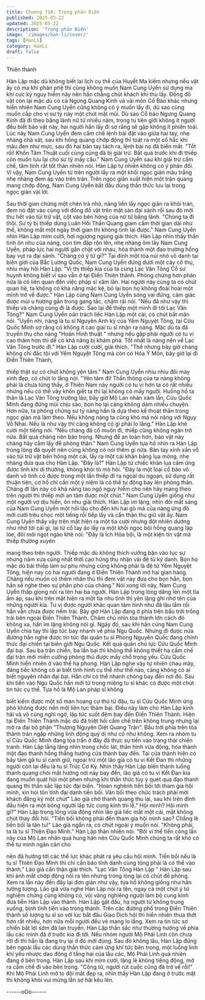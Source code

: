 ```yaml
---
title: Chương 718: Trọng phản Điền
published: 2025-05-22
updated: 2025-05-22
description: 'Trọng phản Điền'
image: '/images/han-li/cover/'
tags: [HanLi]
category: HanLi
draft: false
---
```


Thiên thành

Hàn Lập mặc dù không biết lai lịch cụ thể của Huyết Ma kiếm
nhưng nếu vật ấy có ma khí phản phệ thì cũng không muốn Nam
Cung Uyển sử dụng ma khí cực kỳ nguy hiểm này nên hắn chẳng
chút khách khí thu lấy.
Đống đồ vật còn lại mặc dù có cả Ngưng Quang Kính và vài món
Cổ Bảo khác nhưng hiển nhiên Nam Cung Uyển cũng không có ý
muốn lấy đi, dù sao cũng muốn cấp cho vị sư tỷ này một chút mặt
mũi.
Dù sao Cổ bảo Ngưng Quang Kính đã đi theo băng lãnh nữ tử
nhiều năm, trong tu tiên giới không ít người đều biết bảo vật này,
hai người hắn lấy đi sợ rằng sẽ gặp không ít phiền toái.
Lúc này Nam Cung Uyển đem cấm chế lệnh bài đặt vào giữa hai
tay, nhẹ nhàng chà xát, sau khi hồng quang chớp động thì toát ra
một cổ hắc khí màu đen như mực, sau đó hai bàn tay tách ra,
lệnh bài nọ đã biến mất.
"Tốt rồi! Khốn Tâm Thuật cuối cùng cũng đã bị giải trừ. Bất quá
trước khi đi thiếp còn muốn lưu lại cho sư tỷ mấy câu." Nam Cung
Uyển sau khi giải trừ cấm chế, tâm tình rất tốt thản nhiên nói.
Hàn Lập tự nhiên không có ý phản đối.
Vì vậy, Nam Cung Uyển từ trên người lấy ra một khối ngọc giản
màu trắng nhẹ nhàng đem áp vào trên trán.
Trên ngọc giản xuất hiện một trận quang mang chớp động, Nam
Cung Uyển bắt đầu dùng thần thức lưu lại trong ngọc giản vài lời.

Sau thời gian chừng một chén trà nhỏ, nàng liền lấy ngọc giản ra
khỏi trán, đem nó đặt vào cùng với đồng đồ vật trên mặt sàn đại
sảnh rồi sau đó mới thu hết vào túi trữ vật, cột vào bên hông của
nữ tử băng lãnh.
"Chúng ta đi thôi. Sư tỷ bị thiếp dùng Luân Hồi Thần Quang giam
cầm thời gian dài như thế, không mất một ngày thời gian thì
không tỉnh lại được." Nam Cung Uyển nhìn Hàn Lập mỉm cười,
hơi ngượng ngùng giải thích.
Hàn Lập nhìn thấy thần tình ôn nhu của nàng, con tim đập rộn
lên, nhẹ nhàng ôm lấy Nam Cung Uyển, pháp lực hai người gắn
chặt với nhau, hóa thành một đạo trường hồng bay vụt ra đại
sảnh.
"Chàng có ý tứ gì?" Tại đỉnh một tòa núi nhỏ vô danh tại biên giới
của Bắc Lương Quốc, Nam Cung Uyển đứng dưới một cây cổ
thụ, nhíu mày hỏi Hàn Lập.
"Vị thị thiếp kia của ta cùng Lạc Vân Tông Cổ sư huynh không
biết vì sao vẫn ở tại Điền Thiên thành. Phỏng chừng hơn phân
nửa là có liên quan đến việc pháp sĩ xâm lấn. Hai người này cùng
ta có chút quan hệ, ta không có khả năng mặc kệ, bỏ lại bọn họ
không đoái hoài một mình trở về được." Hàn Lập cùng Nam Cung
Uyển sóng vai đứng, cảm giác được mùi u hương gần trong gang
tấc, chậm rãi nói.
"Nếu đã như vậy thì thiếp và chàng cùng đi là được. Sao lại để
thiếp một mình đi tới Lạc Vân Tông?" Nam Cung Uyển oán trách
liếc Hàn Lập một cái, có chút bất mãn nói.
"Uyển nhi, nàng là tu sĩ Nguyên Anh kỳ của Yểm Nguyệt Tông, tại
Cửu Quốc Minh sợ rằng có không ít cao giai tu sĩ nhận ra nàng.
Mặc dù ta đã truyền thụ cho nàng "Hoán Hình thuật " nhưng nếu
gặp phải người có tu vi cao thâm hơn thì dễ có khả năng bị khám
phá. Tốt nhất là nàng nên về Lạc Vân Tông trước đi." Hàn Lập
cười cười, giải thích.
"Thế nhưng bây giờ chàng không chỉ đắc tội với Yểm Nguyệt
Tông mà còn có Hóa Ý Môn, bây giờ lại đi Điền Thiên Thành,

thiếp thật sự có chút không yên tâm." Nam Cung Uyển nhíu nhíu
đôi mày xinh đẹp, có chút lo lắng nói.
"Yên tâm đi! Thần thông của ta nàng không phải là chưa từng
thấy, ở Thiên Nam này người có tu vi hơn ta có rất nhiều nhưng
nếu có thể vây khốn giết ta thì lại không có mấy người. Huống hồ
ta thân là Lạc Vân Tông trưởng lão, bây giờ Mộ Lan nhân xâm
lấn, Cửu Quốc Minh đang đứng mũi chịu sào, bọn họ lại càng
không dám nhiều chuyện. Hơn nữa, ta phỏng chừng sư tỷ nàng
hẳn là dựa theo kế thoát thân trong ngọc giản mà làm theo. Nếu
không nàng ta cũng khó mà nói năng với Ngụy Vô Nhai. Nếu là
như vậy thì càng không có gì phải lo lắng." Hàn Lập khẽ cười một
tiếng nói.
"Nếu chàng đã cố muốn đi, thiếp cũng không ngăn trở nữa. Bất
quá chàng nên bảo trọng. Nhưng để an toàn hơn, bảo vật này
chàng hãy cầm lấy để phòng thân." Nam Cung Uyển tựa hồ nhìn
ra Hàn Lập trong lòng đã quyết nên cũng không có nói thêm gì
nữa. Bàn tay xinh xắn vỗ vào túi trữ vật bên hông một cái, lấy ra
một cái khăn bằng lụa mỏng, nhẹ nhàng đưa qua cho Hàn Lập.
"Đây là?" Hàn Lập từ chiếc khăn lụa cảm ứng được linh khí dị
thường, không khỏi tò mò hỏi.
"Đây là một loại cổ bảo vô danh vô tình có được trong một lần
thiếp đi ra ngoài du ngoạn, sử dụng rất thuận tiện, cơ hồ chỉ cần
một ý niệm là có thể tự động bay lên phòng thân. Chàng đi lần
này có khả năng tao ngộ nguy hiểm cho nên hãy mang theo trên
người thì thiếp mới an tâm được một chút." Nam Cung Uyển
giống như một người vợ dịu hiền, ôn nhu giải thích.
Hàn Lập im lặng, nhìn đôi mắt sáng của Nam Cung Uyển một hồi
lâu cho đến khi hai gò má của nàng ửng đỏ mới cười trêu chọc
một tiếng rồi tiếp lấy và cẩn thận thu giữ vật ấy.
Nam Cung Uyển thấy vậy trên mặt hiện ra một tia cười nhưng đột
nhiên dường như nhớ tới cái gì, lại từ cổ tay áo lấy ra một khối
ngọc bội hồng quang lập lòe, đôi môi ngọt ngào khẽ nói:
"Đây là Ích Hỏa bội, là một kiện tín vật mà thiếp thường xuyên

mang theo trên người. Thiếp mặc dù không thích vướng bận vào
tục sự nhưng năm xưa cũng nhất thời cao hứng thu nhận vài đệ
tử ký danh. Bọn họ mặc dù bái thiếp làm sư phụ nhưng cũng
không phải là đệ tử Yểm Nguyệt Tông, hiện nay có hai người
đang ở Điền Thiên Thành mở hai gian hàng. Chàng nếu muốn có
thêm nhân thủ thì đem vật này đưa cho bọn hắn, bọn hắn sẽ nghe
theo sự phân phó của chàng."
Nói xong lời này, Nam Cung Uyển thấp giọng nói ra tên hai ba
người.
Hàn Lập trong lòng dâng lên một tia ấm áp, sau khi trên mặt hiện
ra một tia nhu tình thì yên lặng ghi nhớ tên của những người kia.
Tư vị được người khác quan tâm hình như đã lâu lắm rồi hắn vẫn
chưa được nếm trải.
Bây giờ Hàn Lập đang ở phía trên bầu trời trống trải bên ngoài
Điền Thiên Thành.
Chăm chú nhìn tòa thành lớn cách đó không xa, hắn im lặng
không nói gì.
Ngày đó, sau khi hắn cùng Nam Cung Uyển chia tay thì lập tức
bay nhanh về phía Ngu Quốc.
Nhưng đi được nửa đường hắn nghe được tin tức đại quân tu sĩ
Phong Nguyên Quốc đang chính thức đại chiến tại biên giới Ngu
Quốc.
Kết quả quân chủ lực Cửu Quốc Minh đại bại. Sau ba trận chiến,
ba lần bại thì không thể không thiết hạ cấm chế đại trận mới miễn
cưỡng phòng thủ được mấy chỗ trọng yếu. Cửu Quốc Minh hiển
nhiên ở vào thế hạ phong. Hàn Lập nghe vậy tự nhiên chau mày,
đáng tiếc không có ai biết tình hình cụ thể như thế nào, càng
không có ai biết nguyên nhân đại bại.
Hắn chỉ có thể nhanh chóng bay đến nơi đó.
Sau khi tiến vào Ngu Quốc hắn mới từ trong miệng tu sĩ khác có
được một chút tin tức cụ thể. Tựa hồ là Mộ Lan pháp sĩ không

biết kiếm được một số man hoang cự thú từ đâu, tu sĩ Cửu Quốc
Minh ứng phó không được nên mới liên tục thảm bại.
Điều này làm cho Hàn Lập kinh hãi và vô cùng nghi ngờ, lập tức
suốt đêm bay đến Điền Thiên Thành.
Hiện tại Điền Thiên Thành mặc dù đã triệt hồi cấm chế trên không
trung nhưng lại mở ra đại bộ phận "Thượng Nguyên Diệt Quang
Trận". Bầu trời phía trên tòa thành tràn ngập những linh động quỷ
dị như có như không.
Xem ra nhóm tu sĩ Cửu Quốc Minh đang tọa trấn ở đây đã thực
sự tiến vào trạng thái chiến tranh.
Hàn Lập lẳng lặng nhìn trong chốc lát, thân hình vừa động, hóa
thành một đạo thanh hồng thẳng hướng cửa thành bay đến.
Tại cửa thành hiện có bảy tám gã tu sĩ canh giữ, ngoại trừ một lão
giả có tu vi Kết Đan thì những người còn lại đều là tu sĩ Trúc Cơ
Kỳ.
Nhìn thấy Hàn Lập biến thành luồng thanh quang chói mắt hướng
nơi này bay đến, lão giả có tu vi Kết Đan kia đang muốn quát hỏi
một phen nhưng khi thần thức tùy ý quét qua đạo thanh quang thì
thần sắc lập tức đại biến.
"Hoan nghênh tiền bối tới tham gia hội minh, xin hỏi tôn tính đại
danh tiền bối. Vãn bối theo chức trách phải mời khách đăng ký
một chút" Lão giả chờ thanh quang thu lại, sau khi trên đỉnh đầu
hiện ra một bóng người lập tức cung kính thi lễ." Hội minh? Hội
minh gì?" Hàn Lập trong lòng vừa động nhìn lão giả liếc mắt một
cái, mặt không chút thay đổi hỏi.
"Tiền bối không phải đến tham gia hội minh sao? Chẳng lẽ tiền
bối là tán tu!" Lão giả ngẩn ra, có chút ngoài ý muốn nói.
"Không phải, ta là tu sĩ Thiên Đạo Minh." Hàn Lập thản nhiên nói.
"Bởi vì thế tiến công lần này của Mộ Lan nhân quá hung hãn nên
Cửu Quốc Minh chúng ta rất khó có thể tự mình ngăn cản cho

nên đã hướng tới các thế lực khác phát ra yêu cầu hội minh. Tiền
bối nếu là tu sĩ Thiên Đạo Minh thì chỉ cần báo tính danh cùng
tông phái là có thể vào thành." Lão giả cẩn thận giải thích.
"Lạc Vân Tông Hàn Lập " Hàn Lập sau khi ánh mắt chớp động nói
ra tên nhưng trong lòng lại có chút đề phòng.
Xem ra lần này đến đây lại đơn giản như vậy, tựa hồ không giống
như hắn tưởng tượng.
Lão giả vừa nghe Hàn Lập nói ra tên, ngay cả một chút ý tứ
nghiệm chứng cũng không có, vội vàng nghiêng người làm bộ
cung kính đưa tiễn Hàn Lập vào thành.
Hàn Lập gật đầu, hạ người từ không trung xuống, bình tĩnh tiến
vào trong thành.
Trên các đường phố trong Điền Thiên thành số lượng tu sĩ so với
lúc bắt đầu Giao Dịch hội thì hiển nhiên thưa thớt hơn rất nhiều,
hơn nữa mỗi người đều vẻ mang lo lắng.
Xem ra tin tức sơ chiến bất lợi sớm đã lan truyền.
Hàn Lập thần sắc như thường hướng về phía lầu các mình đã ở
trước kia đi tới. Nếu nhóm người Mộ Phái Linh còn chưa rời đi thì
hẳn là đang trụ lại ở đó mới đúng.
Sau đó không lâu, Hàn Lập đứng bên ngoài lầu các dùng thần
thức cảm ứng khí tức bên trong, một luồng linh khí yếu nhược
dao động ở tầng hai của lầu các, Mộ Phái Linh quả nhiên đang ở
bên trong.
Hàn Lập sau khi mỉm cười, lặng lẽ không tiếng động, mở ra cấm
chế đi vào bên trong.
"Công tử, người rút cuộc cũng đã trở về rồi!" Khi Mộ Phái Linh mở
to đôi mắt đẹp ra, nhìn thấy Hàn Lập đang ở trước mặt thì không
khỏi vui mừng lẫn sợ hãi kêu lên.

------oOo------
